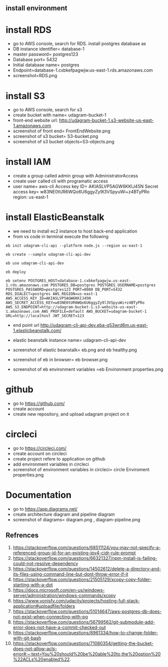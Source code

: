 ## install environment

# install RDS
- go to AWS console, search for RDS. install postgres database as
- DB instance identifier= database-1
- master password= postgres123
- Database port= 5432
- Initial database name= postgres
- Endpoint=database-1.cxbkefpagwjw.us-east-1.rds.amazonaws.com
- screenshot=RDS.png

# install S3
- go to AWS console, search for s3
- create bucket with name= udagram-bucket-1
- front-end website url:
  http://udagram-bucket-1.s3-website-us-east-1.amazonaws.com
- screenshot of front end= FrontEndWebsite.png
- screenshot of s3 bucket= S3-bucket.png
- screenshot of s3 bucket objects=S3-objects.png

# install IAM
- create a group called admin group with AdministratorAccess
- create user  called cli with programatic access
- user name= aws-cli
   Access key ID= AKIASLVP5AGW6KKIJ45N
   Secret access key= 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
   region: us-east-1

# install ElasticBeanstalk
- we need to install ec2 instance to host back-end application
- from vs code in terminal execute the following

```
eb init udagram-cli-api --platform node.js --region us-east-1

eb create --sample udagram-cli-api-dev

eb use udagram-cli-api-dev

eb deploy

eb setenv POSTGRES_HOST=database-1.cxbkefpagwjw.us-east-1.rds.amazonaws.com POSTGRES_DB=postgres POSTGRES_USERNAME=postgres POSTGRES_PASSWORD=postgres123 PORT=8080 DB_PORT=5432 RDS_DIALECT=postgres AWS_REGION=us-east-1 AWS_ACCESS_KEY_ID=AKIASLVP5AGW6KKIJ45N AWS_SECRET_ACCESS_KEY=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 AWS_S3_ENDPOINT=http://udagram-bucket-1.s3-website-us-east-1.amazonaws.com AWS_PROFILE=default AWS_BUCKET=udagram-bucket-1 URL=http://localhost JWT_SECRET=123
```
- end point url
http://udagram-cli-api-dev.eba-q53wrd6m.us-east-1.elasticbeanstalk.com/

- elastic beanstalk instance name= udagram-cli-api-dev
- screenshot of elastic beanstalk= eb.png and eb healthy.png
- screenshot of eb in browser= eb browser.png
- screenshot of eb environment variables =eb Environment properties.png

# github
- go to https://github.com/
- create account
- create new repository, and upload udagram project on it

# circleci
- go to https://circleci.com/
- create account on circleci
- create project refere to application on github
- add environment variables in circleci
- screenshot of environment variables in circleci= circle Enviroment properties.png

# Documentation
- go to https://app.diagrams.net/
- create architecture diagram and pipeline diagram
- screenshot of diagrams= diagram.png , diagram-pipeline.png

## Refrences
1. https://stackoverflow.com/questions/68511124/you-may-not-specify-a-referenced-group-id-for-an-existing-ipv4-cidr-rule-prompt
2. https://stackoverflow.com/questions/66321327/npm-install-is-failing-could-not-resolve-dependency
3. https://stackoverflow.com/questions/14502612/delete-a-directory-and-its-files-using-command-line-but-dont-throw-error-if-it
4. https://stackoverflow.com/questions/21505129/xcopy-copy-folder-starting-with-a-dot
5. https://docs.microsoft.com/en-us/windows-server/administration/windows-commands/xcopy
6. https://www.yonisfy.com/udacity/projects/hosting-full-stack-application#uploadfile/folders
7. https://stackoverflow.com/questions/51014647/aws-postgres-db-does-not-exist-when-connecting-with-pg
8. https://stackoverflow.com/questions/56799562/git-submodule-add-error-does-not-have-a-commit-checked-out
9. https://stackoverflow.com/questions/8961334/how-to-change-folder-with-git-bash
10. https://stackoverflow.com/questions/71080354/getting-the-bucket-does-not-allow-acls-error#:~:text=You%20should%20be%20able%20to,the%20option%20%22ACLs%20enabled%22.
